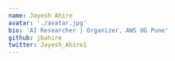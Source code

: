 ```yaml
---
name: Jayesh Ahire
avatar: './avatar.jpg'
bio: 'AI Researcher | Organizer, AWS UG Pune'
github: jbahire
twitter: Jayesh_Ahire1
---
```

